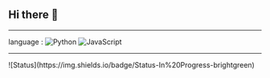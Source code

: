 ## Hi there 👋
<hr>

language : ![Python](https://img.shields.io/badge/Language-Python-blue) ![JavaScript](https://img.shields.io/badge/Language-JavaScript-yellow)

<hr>
![Status](https://img.shields.io/badge/Status-In%20Progress-brightgreen)


 
